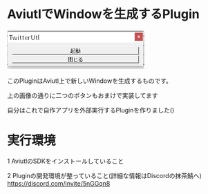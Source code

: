 # AviutlでWindowを生成するPlugin

![img](https://github.com/YucriNatsure/Create-new-window-Aviutl/blob/main/script/img/Example.PNG "img")

このPluginはAviutl上で新しいWindowを生成するものです。

上の画像の通りに二つのボタンもおまけで実装してます

自分はこれで自作アプリを外部実行するPluginを作りました()

# 実行環境
1 AviutlのSDKをインストールしていること

2 Pluginの開発環境が整っていること(詳細な情報はDiscordの抹茶鯖へ)   https://discord.com/invite/5nGGqn8
